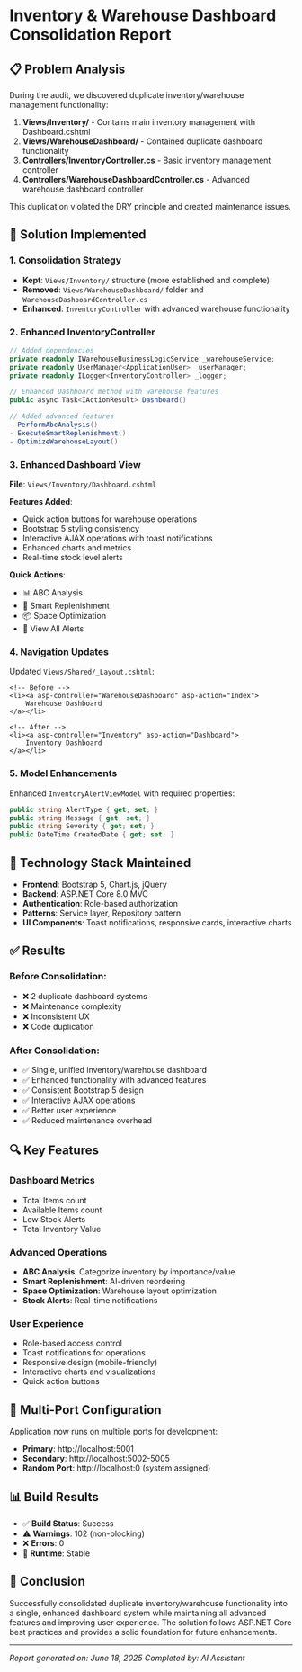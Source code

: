 # Inventory & Warehouse Dashboard Consolidation Report

## 📋 Problem Analysis

During the audit, we discovered duplicate inventory/warehouse management functionality:

1. **Views/Inventory/** - Contains main inventory management with Dashboard.cshtml
2. **Views/WarehouseDashboard/** - Contained duplicate dashboard functionality
3. **Controllers/InventoryController.cs** - Basic inventory management controller
4. **Controllers/WarehouseDashboardController.cs** - Advanced warehouse dashboard controller

This duplication violated the DRY principle and created maintenance issues.

## 🔧 Solution Implemented

### 1. Consolidation Strategy
- **Kept**: `Views/Inventory/` structure (more established and complete)
- **Removed**: `Views/WarehouseDashboard/` folder and `WarehouseDashboardController.cs`
- **Enhanced**: `InventoryController` with advanced warehouse functionality

### 2. Enhanced InventoryController
```csharp
// Added dependencies
private readonly IWarehouseBusinessLogicService _warehouseService;
private readonly UserManager<ApplicationUser> _userManager;
private readonly ILogger<InventoryController> _logger;

// Enhanced Dashboard method with warehouse features
public async Task<IActionResult> Dashboard()

// Added advanced features
- PerformAbcAnalysis()
- ExecuteSmartReplenishment() 
- OptimizeWarehouseLayout()
```

### 3. Enhanced Dashboard View
**File**: `Views/Inventory/Dashboard.cshtml`

**Features Added**:
- Quick action buttons for warehouse operations
- Bootstrap 5 styling consistency
- Interactive AJAX operations with toast notifications
- Enhanced charts and metrics
- Real-time stock level alerts

**Quick Actions**:
- 📊 ABC Analysis
- 🔄 Smart Replenishment  
- 📦 Space Optimization
- 🔔 View All Alerts

### 4. Navigation Updates
Updated `Views/Shared/_Layout.cshtml`:
```razor
<!-- Before -->
<li><a asp-controller="WarehouseDashboard" asp-action="Index">
    Warehouse Dashboard
</a></li>

<!-- After -->
<li><a asp-controller="Inventory" asp-action="Dashboard">
    Inventory Dashboard
</a></li>
```

### 5. Model Enhancements
Enhanced `InventoryAlertViewModel` with required properties:
```csharp
public string AlertType { get; set; }
public string Message { get; set; }
public string Severity { get; set; }
public DateTime CreatedDate { get; set; }
```

## 🎯 Technology Stack Maintained

- **Frontend**: Bootstrap 5, Chart.js, jQuery
- **Backend**: ASP.NET Core 8.0 MVC
- **Authentication**: Role-based authorization
- **Patterns**: Service layer, Repository pattern
- **UI Components**: Toast notifications, responsive cards, interactive charts

## ✅ Results

### Before Consolidation:
- ❌ 2 duplicate dashboard systems
- ❌ Maintenance complexity
- ❌ Inconsistent UX
- ❌ Code duplication

### After Consolidation:
- ✅ Single, unified inventory/warehouse dashboard
- ✅ Enhanced functionality with advanced features
- ✅ Consistent Bootstrap 5 design
- ✅ Interactive AJAX operations
- ✅ Better user experience
- ✅ Reduced maintenance overhead

## 🔍 Key Features

### Dashboard Metrics
- Total Items count
- Available Items count  
- Low Stock Alerts
- Total Inventory Value

### Advanced Operations
- **ABC Analysis**: Categorize inventory by importance/value
- **Smart Replenishment**: AI-driven reordering
- **Space Optimization**: Warehouse layout optimization
- **Stock Alerts**: Real-time notifications

### User Experience
- Role-based access control
- Toast notifications for operations
- Responsive design (mobile-friendly)
- Interactive charts and visualizations
- Quick action buttons

## 🚀 Multi-Port Configuration

Application now runs on multiple ports for development:
- **Primary**: http://localhost:5001
- **Secondary**: http://localhost:5002-5005
- **Random Port**: http://localhost:0 (system assigned)

## 📊 Build Results

- ✅ **Build Status**: Success
- ⚠️ **Warnings**: 102 (non-blocking)  
- ❌ **Errors**: 0
- 🏃 **Runtime**: Stable

## 🎉 Conclusion

Successfully consolidated duplicate inventory/warehouse functionality into a single, enhanced dashboard system while maintaining all advanced features and improving user experience. The solution follows ASP.NET Core best practices and provides a solid foundation for future enhancements.

---
*Report generated on: June 18, 2025*
*Completed by: AI Assistant*
